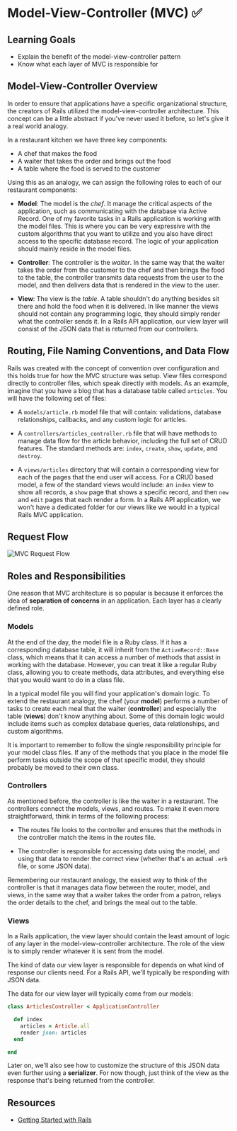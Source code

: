 # Model-View-Controller (MVC) ✅

## Learning Goals

- Explain the benefit of the model-view-controller pattern
- Know what each layer of MVC is responsible for

## Model-View-Controller Overview

In order to ensure that applications have a specific organizational structure,
the creators of Rails utilized the model-view-controller architecture. This
concept can be a little abstract if you've never used it before, so let's give
it a real world analogy.

In a restaurant kitchen we have three key components:

- A chef that makes the food
- A waiter that takes the order and brings out the food
- A table where the food is served to the customer

Using this as an analogy, we can assign the following roles to each of our
restaurant components:

- **Model**: The model is the _chef_. It manage the critical aspects of the
  application, such as communicating with the database via Active Record. One of
  my favorite tasks in a Rails application is working with the model files. This
  is where you can be very expressive with the custom algorithms that you want
  to utilize and you also have direct access to the specific database record.
  The logic of your application should mainly reside in the model files.

- **Controller**: The controller is the _waiter_. In the same way that the
  waiter takes the order from the customer to the chef and then brings the food
  to the table, the controller transmits data requests from the user to the
  model, and then delivers data that is rendered in the view to the user.

- **View**: The view is the _table_. A table shouldn't do anything besides sit
  there and hold the food when it is delivered. In like manner the views should
  not contain any programming logic, they should simply render what the
  controller sends it. In a Rails API application, our view layer will consist
  of the JSON data that is returned from our controllers.

## Routing, File Naming Conventions, and Data Flow

Rails was created with the concept of convention over configuration and this
holds true for how the MVC structure was setup. View files correspond directly
to controller files, which speak directly with models. As an example, imagine
that you have a blog that has a database table called `articles`. You will have the
following set of files:

- A `models/article.rb` model file that will contain: validations, database
  relationships, callbacks, and any custom logic for articles.

- A `controllers/articles_controller.rb` file that will have methods to manage
  data flow for the article behavior, including the full set of CRUD features.
  The standard methods are: `index`, `create`, `show`, `update`, and `destroy`.

- A `views/articles` directory that will contain a corresponding view for each of the
  pages that the end user will access. For a CRUD based model, a few of the
  standard views would include: an `index` view to show all records, a `show`
  page that shows a specific record, and then `new` and `edit` pages that each
  render a form. In a Rails API application, we won't have a dedicated
  folder for our views like we would in a typical Rails MVC application.

## Request Flow

![MVC Request Flow](https://s3.amazonaws.com/flatiron-bucket/readme-lessons/mvc_flow_updated.png)

## Roles and Responsibilities

One reason that MVC architecture is so popular is because it enforces the idea
of **separation of concerns** in an application. Each layer has a clearly
defined role.

### Models

At the end of the day, the model file is a Ruby class. If it has a corresponding
database table, it will inherit from the `ActiveRecord::Base` class, which means
that it can access a number of methods that assist in working with the database.
However, you can treat it like a regular Ruby class, allowing you to create
methods, data attributes, and everything else that you would want to do in a
class file.

In a typical model file you will find your application's domain logic. To extend
the restaurant analogy, the chef (your **model**) performs a number of tasks to
create each meal that the waiter (**controller**) and especially the table
(**views**) don't know anything about. Some of this domain logic would include
items such as complex database queries, data relationships, and custom
algorithms.

It is important to remember to follow the single responsibility principle for your model class files. If any of the methods that you place in the model file perform tasks outside the scope of that specific model, they should probably be moved to their own class.

### Controllers

As mentioned before, the controller is like the waiter in a restaurant. The controllers connect the models, views, and routes. To make it even more straightforward, think in terms of the following process:

- The routes file looks to the controller and ensures that the methods in the
  controller match the items in the routes file.

- The controller is responsible for accessing data using the model, and using
  that data to render the correct view (whether that's an actual `.erb` file, or
  some JSON data).

Remembering our restaurant analogy, the easiest way to think of the controller
is that it manages data flow between the router, model, and views, in the same
way that a waiter takes the order from a patron, relays the order details to the
chef, and brings the meal out to the table.

### Views

In a Rails application, the view layer should contain the least amount of logic
of any layer in the model-view-controller architecture. The role of the view is
to simply render whatever it is sent from the model.

The kind of data our view layer is responsible for depends on what kind of
response our clients need. For a Rails API, we'll typically be responding with
JSON data.

The data for our view layer will typically come from our models:

```rb
class ArticlesController < ApplicationController

  def index
    articles = Article.all
    render json: articles
  end

end
```

Later on, we'll also see how to customize the structure of this JSON data even
further using a **serializer**. For now though, just think of the view as the
response that's being returned from the controller.

## Resources

- [Getting Started with Rails](https://guides.rubyonrails.org/getting_started.html)

